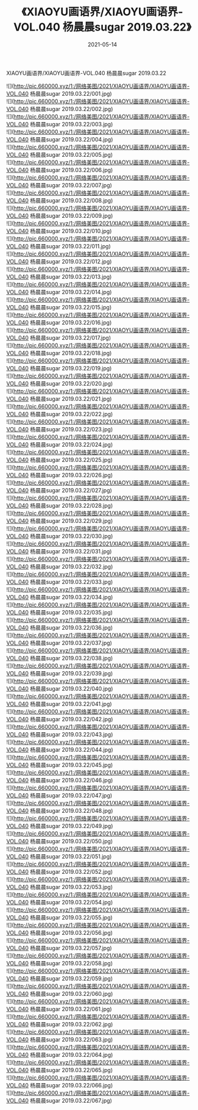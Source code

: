 ﻿---
layout: post
title:  《XIAOYU画语界/XIAOYU画语界-VOL.040 杨晨晨sugar 2019.03.22》
date:   2021-05-14
img: http://pic.660000.xyz/1:/网络美图/2021/XIAOYU画语界/XIAOYU画语界-VOL.040 杨晨晨sugar 2019.03.22/000.jpg
categories: [美女, 清纯, 唯美]
---

XIAOYU画语界/XIAOYU画语界-VOL.040 杨晨晨sugar 2019.03.22

 ![](http://pic.660000.xyz/1:/网络美图/2021/XIAOYU画语界/XIAOYU画语界-VOL.040 杨晨晨sugar 2019.03.22/001.jpg) <br>![](http://pic.660000.xyz/1:/网络美图/2021/XIAOYU画语界/XIAOYU画语界-VOL.040 杨晨晨sugar 2019.03.22/002.jpg) <br>![](http://pic.660000.xyz/1:/网络美图/2021/XIAOYU画语界/XIAOYU画语界-VOL.040 杨晨晨sugar 2019.03.22/003.jpg) <br>![](http://pic.660000.xyz/1:/网络美图/2021/XIAOYU画语界/XIAOYU画语界-VOL.040 杨晨晨sugar 2019.03.22/004.jpg) <br>![](http://pic.660000.xyz/1:/网络美图/2021/XIAOYU画语界/XIAOYU画语界-VOL.040 杨晨晨sugar 2019.03.22/005.jpg) <br>![](http://pic.660000.xyz/1:/网络美图/2021/XIAOYU画语界/XIAOYU画语界-VOL.040 杨晨晨sugar 2019.03.22/006.jpg) <br>![](http://pic.660000.xyz/1:/网络美图/2021/XIAOYU画语界/XIAOYU画语界-VOL.040 杨晨晨sugar 2019.03.22/007.jpg) <br>![](http://pic.660000.xyz/1:/网络美图/2021/XIAOYU画语界/XIAOYU画语界-VOL.040 杨晨晨sugar 2019.03.22/008.jpg) <br>![](http://pic.660000.xyz/1:/网络美图/2021/XIAOYU画语界/XIAOYU画语界-VOL.040 杨晨晨sugar 2019.03.22/009.jpg) <br>![](http://pic.660000.xyz/1:/网络美图/2021/XIAOYU画语界/XIAOYU画语界-VOL.040 杨晨晨sugar 2019.03.22/010.jpg) <br>![](http://pic.660000.xyz/1:/网络美图/2021/XIAOYU画语界/XIAOYU画语界-VOL.040 杨晨晨sugar 2019.03.22/011.jpg) <br>![](http://pic.660000.xyz/1:/网络美图/2021/XIAOYU画语界/XIAOYU画语界-VOL.040 杨晨晨sugar 2019.03.22/012.jpg) <br>![](http://pic.660000.xyz/1:/网络美图/2021/XIAOYU画语界/XIAOYU画语界-VOL.040 杨晨晨sugar 2019.03.22/013.jpg) <br>![](http://pic.660000.xyz/1:/网络美图/2021/XIAOYU画语界/XIAOYU画语界-VOL.040 杨晨晨sugar 2019.03.22/014.jpg) <br>![](http://pic.660000.xyz/1:/网络美图/2021/XIAOYU画语界/XIAOYU画语界-VOL.040 杨晨晨sugar 2019.03.22/015.jpg) <br>![](http://pic.660000.xyz/1:/网络美图/2021/XIAOYU画语界/XIAOYU画语界-VOL.040 杨晨晨sugar 2019.03.22/016.jpg) <br>![](http://pic.660000.xyz/1:/网络美图/2021/XIAOYU画语界/XIAOYU画语界-VOL.040 杨晨晨sugar 2019.03.22/017.jpg) <br>![](http://pic.660000.xyz/1:/网络美图/2021/XIAOYU画语界/XIAOYU画语界-VOL.040 杨晨晨sugar 2019.03.22/018.jpg) <br>![](http://pic.660000.xyz/1:/网络美图/2021/XIAOYU画语界/XIAOYU画语界-VOL.040 杨晨晨sugar 2019.03.22/019.jpg) <br>![](http://pic.660000.xyz/1:/网络美图/2021/XIAOYU画语界/XIAOYU画语界-VOL.040 杨晨晨sugar 2019.03.22/020.jpg) <br>![](http://pic.660000.xyz/1:/网络美图/2021/XIAOYU画语界/XIAOYU画语界-VOL.040 杨晨晨sugar 2019.03.22/021.jpg) <br>![](http://pic.660000.xyz/1:/网络美图/2021/XIAOYU画语界/XIAOYU画语界-VOL.040 杨晨晨sugar 2019.03.22/022.jpg) <br>![](http://pic.660000.xyz/1:/网络美图/2021/XIAOYU画语界/XIAOYU画语界-VOL.040 杨晨晨sugar 2019.03.22/023.jpg) <br>![](http://pic.660000.xyz/1:/网络美图/2021/XIAOYU画语界/XIAOYU画语界-VOL.040 杨晨晨sugar 2019.03.22/024.jpg) <br>![](http://pic.660000.xyz/1:/网络美图/2021/XIAOYU画语界/XIAOYU画语界-VOL.040 杨晨晨sugar 2019.03.22/025.jpg) <br>![](http://pic.660000.xyz/1:/网络美图/2021/XIAOYU画语界/XIAOYU画语界-VOL.040 杨晨晨sugar 2019.03.22/026.jpg) <br>![](http://pic.660000.xyz/1:/网络美图/2021/XIAOYU画语界/XIAOYU画语界-VOL.040 杨晨晨sugar 2019.03.22/027.jpg) <br>![](http://pic.660000.xyz/1:/网络美图/2021/XIAOYU画语界/XIAOYU画语界-VOL.040 杨晨晨sugar 2019.03.22/028.jpg) <br>![](http://pic.660000.xyz/1:/网络美图/2021/XIAOYU画语界/XIAOYU画语界-VOL.040 杨晨晨sugar 2019.03.22/029.jpg) <br>![](http://pic.660000.xyz/1:/网络美图/2021/XIAOYU画语界/XIAOYU画语界-VOL.040 杨晨晨sugar 2019.03.22/030.jpg) <br>![](http://pic.660000.xyz/1:/网络美图/2021/XIAOYU画语界/XIAOYU画语界-VOL.040 杨晨晨sugar 2019.03.22/031.jpg) <br>![](http://pic.660000.xyz/1:/网络美图/2021/XIAOYU画语界/XIAOYU画语界-VOL.040 杨晨晨sugar 2019.03.22/032.jpg) <br>![](http://pic.660000.xyz/1:/网络美图/2021/XIAOYU画语界/XIAOYU画语界-VOL.040 杨晨晨sugar 2019.03.22/033.jpg) <br>![](http://pic.660000.xyz/1:/网络美图/2021/XIAOYU画语界/XIAOYU画语界-VOL.040 杨晨晨sugar 2019.03.22/034.jpg) <br>![](http://pic.660000.xyz/1:/网络美图/2021/XIAOYU画语界/XIAOYU画语界-VOL.040 杨晨晨sugar 2019.03.22/035.jpg) <br>![](http://pic.660000.xyz/1:/网络美图/2021/XIAOYU画语界/XIAOYU画语界-VOL.040 杨晨晨sugar 2019.03.22/036.jpg) <br>![](http://pic.660000.xyz/1:/网络美图/2021/XIAOYU画语界/XIAOYU画语界-VOL.040 杨晨晨sugar 2019.03.22/037.jpg) <br>![](http://pic.660000.xyz/1:/网络美图/2021/XIAOYU画语界/XIAOYU画语界-VOL.040 杨晨晨sugar 2019.03.22/038.jpg) <br>![](http://pic.660000.xyz/1:/网络美图/2021/XIAOYU画语界/XIAOYU画语界-VOL.040 杨晨晨sugar 2019.03.22/039.jpg) <br>![](http://pic.660000.xyz/1:/网络美图/2021/XIAOYU画语界/XIAOYU画语界-VOL.040 杨晨晨sugar 2019.03.22/040.jpg) <br>![](http://pic.660000.xyz/1:/网络美图/2021/XIAOYU画语界/XIAOYU画语界-VOL.040 杨晨晨sugar 2019.03.22/041.jpg) <br>![](http://pic.660000.xyz/1:/网络美图/2021/XIAOYU画语界/XIAOYU画语界-VOL.040 杨晨晨sugar 2019.03.22/042.jpg) <br>![](http://pic.660000.xyz/1:/网络美图/2021/XIAOYU画语界/XIAOYU画语界-VOL.040 杨晨晨sugar 2019.03.22/043.jpg) <br>![](http://pic.660000.xyz/1:/网络美图/2021/XIAOYU画语界/XIAOYU画语界-VOL.040 杨晨晨sugar 2019.03.22/044.jpg) <br>![](http://pic.660000.xyz/1:/网络美图/2021/XIAOYU画语界/XIAOYU画语界-VOL.040 杨晨晨sugar 2019.03.22/045.jpg) <br>![](http://pic.660000.xyz/1:/网络美图/2021/XIAOYU画语界/XIAOYU画语界-VOL.040 杨晨晨sugar 2019.03.22/046.jpg) <br>![](http://pic.660000.xyz/1:/网络美图/2021/XIAOYU画语界/XIAOYU画语界-VOL.040 杨晨晨sugar 2019.03.22/047.jpg) <br>![](http://pic.660000.xyz/1:/网络美图/2021/XIAOYU画语界/XIAOYU画语界-VOL.040 杨晨晨sugar 2019.03.22/048.jpg) <br>![](http://pic.660000.xyz/1:/网络美图/2021/XIAOYU画语界/XIAOYU画语界-VOL.040 杨晨晨sugar 2019.03.22/049.jpg) <br>![](http://pic.660000.xyz/1:/网络美图/2021/XIAOYU画语界/XIAOYU画语界-VOL.040 杨晨晨sugar 2019.03.22/050.jpg) <br>![](http://pic.660000.xyz/1:/网络美图/2021/XIAOYU画语界/XIAOYU画语界-VOL.040 杨晨晨sugar 2019.03.22/051.jpg) <br>![](http://pic.660000.xyz/1:/网络美图/2021/XIAOYU画语界/XIAOYU画语界-VOL.040 杨晨晨sugar 2019.03.22/052.jpg) <br>![](http://pic.660000.xyz/1:/网络美图/2021/XIAOYU画语界/XIAOYU画语界-VOL.040 杨晨晨sugar 2019.03.22/053.jpg) <br>![](http://pic.660000.xyz/1:/网络美图/2021/XIAOYU画语界/XIAOYU画语界-VOL.040 杨晨晨sugar 2019.03.22/054.jpg) <br>![](http://pic.660000.xyz/1:/网络美图/2021/XIAOYU画语界/XIAOYU画语界-VOL.040 杨晨晨sugar 2019.03.22/055.jpg) <br>![](http://pic.660000.xyz/1:/网络美图/2021/XIAOYU画语界/XIAOYU画语界-VOL.040 杨晨晨sugar 2019.03.22/056.jpg) <br>![](http://pic.660000.xyz/1:/网络美图/2021/XIAOYU画语界/XIAOYU画语界-VOL.040 杨晨晨sugar 2019.03.22/057.jpg) <br>![](http://pic.660000.xyz/1:/网络美图/2021/XIAOYU画语界/XIAOYU画语界-VOL.040 杨晨晨sugar 2019.03.22/058.jpg) <br>![](http://pic.660000.xyz/1:/网络美图/2021/XIAOYU画语界/XIAOYU画语界-VOL.040 杨晨晨sugar 2019.03.22/059.jpg) <br>![](http://pic.660000.xyz/1:/网络美图/2021/XIAOYU画语界/XIAOYU画语界-VOL.040 杨晨晨sugar 2019.03.22/060.jpg) <br>![](http://pic.660000.xyz/1:/网络美图/2021/XIAOYU画语界/XIAOYU画语界-VOL.040 杨晨晨sugar 2019.03.22/061.jpg) <br>![](http://pic.660000.xyz/1:/网络美图/2021/XIAOYU画语界/XIAOYU画语界-VOL.040 杨晨晨sugar 2019.03.22/062.jpg) <br>![](http://pic.660000.xyz/1:/网络美图/2021/XIAOYU画语界/XIAOYU画语界-VOL.040 杨晨晨sugar 2019.03.22/063.jpg) <br>![](http://pic.660000.xyz/1:/网络美图/2021/XIAOYU画语界/XIAOYU画语界-VOL.040 杨晨晨sugar 2019.03.22/064.jpg) <br>![](http://pic.660000.xyz/1:/网络美图/2021/XIAOYU画语界/XIAOYU画语界-VOL.040 杨晨晨sugar 2019.03.22/065.jpg) <br>![](http://pic.660000.xyz/1:/网络美图/2021/XIAOYU画语界/XIAOYU画语界-VOL.040 杨晨晨sugar 2019.03.22/066.jpg) <br>![](http://pic.660000.xyz/1:/网络美图/2021/XIAOYU画语界/XIAOYU画语界-VOL.040 杨晨晨sugar 2019.03.22/067.jpg) <br>